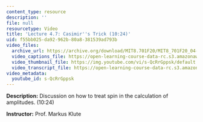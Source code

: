 ```yaml
---
content_type: resource
description: ''
file: null
resourcetype: Video
title: 'Lecture 4.7: Casimir''s Trick (10:24)'
uid: f55bb025-da92-962b-80a8-381539ad793b
video_files:
  archive_url: https://archive.org/download/MIT8.701F20/MIT8_701F20_04-07_Casimir_300k.mp4
  video_captions_file: https://open-learning-course-data-rc.s3.amazonaws.com/8-701-introduction-to-nuclear-and-particle-physics-fall-2020/aa97e5b4192d54a79d69e5893c393f32_s-QcRrGppsk.vtt
  video_thumbnail_file: https://img.youtube.com/vi/s-QcRrGppsk/default.jpg
  video_transcript_file: https://open-learning-course-data-rc.s3.amazonaws.com/8-701-introduction-to-nuclear-and-particle-physics-fall-2020/71f1bda4c3691fca36af591323b59d7b_s-QcRrGppsk.pdf
video_metadata:
  youtube_id: s-QcRrGppsk
---
```


**Description:** Discussion on how to treat spin in the calculation of amplitudes. (10:24)

**Instructor:** Prof. Markus Klute